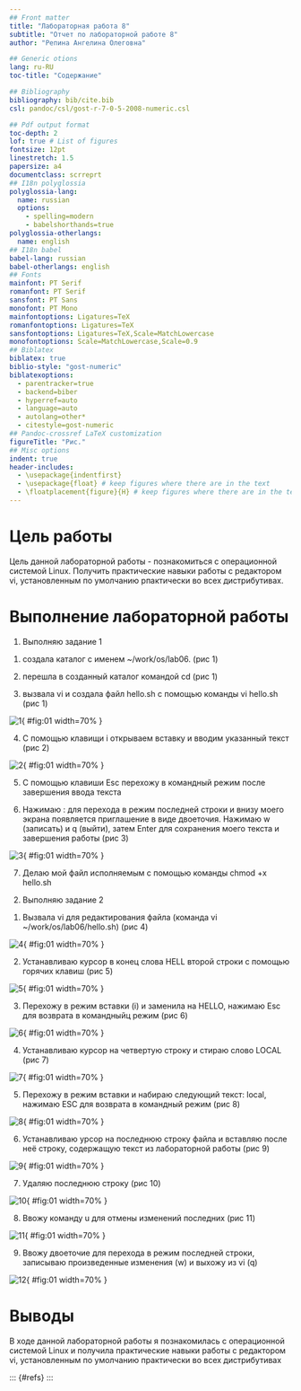 ```yaml
---
## Front matter
title: "Лабораторная работа 8"
subtitle: "Отчет по лабораторной работе 8"
author: "Репина Ангелина Олеговна"

## Generic otions
lang: ru-RU
toc-title: "Содержание"

## Bibliography
bibliography: bib/cite.bib
csl: pandoc/csl/gost-r-7-0-5-2008-numeric.csl

## Pdf output format
toc-depth: 2
lof: true # List of figures
fontsize: 12pt
linestretch: 1.5
papersize: a4
documentclass: scrreprt
## I18n polyglossia
polyglossia-lang:
  name: russian
  options:
	- spelling=modern
	- babelshorthands=true
polyglossia-otherlangs:
  name: english
## I18n babel
babel-lang: russian
babel-otherlangs: english
## Fonts
mainfont: PT Serif
romanfont: PT Serif
sansfont: PT Sans
monofont: PT Mono
mainfontoptions: Ligatures=TeX
romanfontoptions: Ligatures=TeX
sansfontoptions: Ligatures=TeX,Scale=MatchLowercase
monofontoptions: Scale=MatchLowercase,Scale=0.9
## Biblatex
biblatex: true
biblio-style: "gost-numeric"
biblatexoptions:
  - parentracker=true
  - backend=biber
  - hyperref=auto
  - language=auto
  - autolang=other*
  - citestyle=gost-numeric
## Pandoc-crossref LaTeX customization
figureTitle: "Рис."
## Misc options
indent: true
header-includes:
  - \usepackage{indentfirst}
  - \usepackage{float} # keep figures where there are in the text
  - \floatplacement{figure}{H} # keep figures where there are in the text
---
```


# Цель работы

Цель данной лабораторной работы - познакомиться с операционной системой Linux. Получить практические навыки работы с редактором vi, установленным по умолчанию рпактически во всех дистрибутивах.


 

# Выполнение лабораторной работы

1. Выполняю задание 1
1) создала каталог с именем ~/work/os/lab06. (рис 1)

2) перешла в созданный каталог командой cd (рис 1)

3) вызвала  vi и создала файл hello.sh с помощью команды vi hello.sh (рис 1)

![1](image/1.png){ #fig:01 width=70% }

4) С помощью клавищи i открываем вставку и вводим указанный текст (рис 2)

![2](image/2.png){ #fig:01 width=70% }

5) С помощью клавиши Esc перехожу в командный режим после завершения ввода текста

6) Нажимаю : для перехода в режим последней строки и внизу моего экрана появляется приглашение в виде двоеточия. Нажимаю w (записать) и q (выйти), затем Enter для сохранения моего текста и завершения работы (рис 3)

![3](image/3.png){ #fig:01 width=70% }

7) Делаю мой файл исполняемым с помощью команды chmod +x hello.sh

2. Выполняю задание 2

1) Вызвала vi для редактирования файла (команда vi ~/work/os/lab06/hello.sh) (рис 4)

![4](image/4.png){ #fig:01 width=70% }

2) Устанавливаю курсор в конец слова HELL второй строки с помощью горячих клавиш (рис 5)

![5](image/5.png){ #fig:01 width=70% }

3) Перехожу в режим вставки (i) и заменила на HELLO, нажимаю Esc для возврата в командныйц режим (рис 6)

![6](image/6.png){ #fig:01 width=70% }

4) Устанавливаю курсор на четвертую строку и стираю слово LOCAL (рис 7)

![7](image/7.png){ #fig:01 width=70% }

5) Перехожу в режим вставки и набираю следующий текст: local, нажимаю ESC для возврата в командный режим (рис 8)

![8](image/8.png){ #fig:01 width=70% }

6) Устанавливаю урсор на последнюю строку файла и вставляю после неё строку, содержащую текст из лабораторной работы (рис 9)

![9](image/9.png){ #fig:01 width=70% }

7) Удаляю последнюю строку (рис 10)

![10](image/10.png){ #fig:01 width=70% }

8) Ввожу команду u для отмены изменений последних (рис 11)

![11](image/11.png){ #fig:01 width=70% }

9) Ввожу двоеточие для перехода в режим последней строки, записываю произведенные изменения (w) и выхожу из vi (q)

![12](image/12.png){ #fig:01 width=70% }

# Выводы

В ходе данной лабораторной работы я познакомилась с операционной системой Linux и получила практические навыки работы с редактором vi, установленным по умолчанию практически во всех дистрибутивах

 

::: {#refs}
:::

